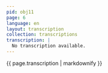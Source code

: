 ```yaml
---
pid: obj11
page: 6
language: en
layout: transcription
collection: transcriptions
transcription: |
  No transcription available.
---
```


{{ page.transcription | markdownify }}
